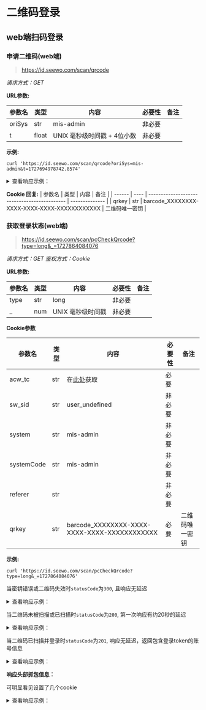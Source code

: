 # 二维码登录

## web端扫码登录

### 申请二维码(web端)

> https://id.seewo.com/scan/qrcode

*请求方式：GET*

**URL参数:**

| 参数名 | 类型  | 内容                        | 必要性 | 备注 |
| ------ | ----- | --------------------------- | ------ | ---- |
| oriSys | str   | mis-admin                   | 非必要 |      |
| t      | float | UNIX 毫秒级时间戳 + 4位小数 | 非必要 |      |

**示例:**

```shell
curl 'https://id.seewo.com/scan/qrcode?oriSys=mis-admin&t=1727694978742.8574'
```

<details>
<summary>查看响应示例：</summary>

<img src="../../../assets/img/qrcode.png" width="150" height="150"/>

```
https://id.seewo.com/scan/middle?uid=barcode_EB8983F7-3EED-4E29-8751-2FEFF830A850&oriSys=mis-admin
```
</details>

**Cookie 回复:**
| 参数名 | 类型 | 内容                                         | 备注           |
| ------ | ---- | -------------------------------------------- | -------------- |
| qrkey  | str  | barcode_XXXXXXXX-XXXX-XXXX-XXXX-XXXXXXXXXXXX | 二维码唯一密钥 |


### 获取登录状态(web端)

> https://id.seewo.com/scan/pcCheckQrcode?type=long&_=1727864084076

*请求方式：GET*
*鉴权方式：Cookie*

**URL参数:**

| 参数名 | 类型 | 内容              | 必要性 | 备注 |
| ------ | ---- | ----------------- | ------ | ---- |
| type   | str  | long              | 非必要 |      |
| _      | num  | UNIX 毫秒级时间戳 | 非必要 |      |


**Cookie参数**

| 参数名     | 类型 | 内容                                         | 必要性 | 备注           |
| ---------- | ---- | -------------------------------------------- | ------ | -------------- |
| acw_tc     | str  | 在[此处](readme.md)获取                      | 必要   |                |
| sw_sid     | str  | user_undefined                               | 非必要 |                |
| system     | str  | mis-admin                                    | 非必要 |                |
| systemCode | str  | mis-admin                                    | 非必要 |                |
| referer    | str  |                                              | 非必要 |                |
| qrkey      | str  | barcode_XXXXXXXX-XXXX-XXXX-XXXX-XXXXXXXXXXXX | 必要   | 二维码唯一密钥 |

**示例:**
```shell
curl 'https://id.seewo.com/scan/pcCheckQrcode?type=long&_=1727864084076'
```
当密钥错误或二维码失效时`statusCode`为`300`, 且响应无延迟
<details>
<summary>查看响应示例：</summary>


```json
{
    "data":
    {
        "statusCode":300,
        "message":"二维码已过期"
    }
}
```

</details>

当二维码未被扫描或已扫描时`statusCode`为`200`, 第一次响应有约20秒的延迟
<details>
<summary>查看响应示例：</summary>


```json
{
    "data":
    {
        "statusCode":200,
        "message":"二维码仍有效"
    }
}
```

</details>


当二维码已扫描并登录时`statusCode`为`201`, 响应无延迟，返回包含登录token的账号信息
<details>
<summary>查看响应示例：</summary>


```json
{
  "data": {
    "statusCode": 202,
    "result": "https://campus.seewo.com",
    "token": "xxxxxxxxxxxxxxxxxxxxxxxxxxxxxxxx-1145", //登录需要的token信息
    "userName": "11451419198",
    "userId": "abcdefghijkmlnopqrstwv1234567890",
    "nickName": "seewo_1145",
    "phone": "11451419198",
    "message": "客户端已扫码并确认登录"
  }
}
```

</details>

**响应头部抓包信息：**

可明显看见设置了几个cookie

<details>
<summary>查看响应示例：</summary>

```http
HTTP/1.1 200 OK
Date: Mon, 30 Sep 2024 11:16:47 GMT
Content-Type: application/json; charset=utf-8
Content-Length: 272
Connection: keep-alive
X-Powered-By: Express
P3P: CP="CAO PSA OUR"
Access-Control-Allow-Origin: https://id.seewo.com
Access-Control-Allow-Methods: GET,POST
Access-Control-Allow-Credentials: true
Access-Control-Allow-Headers: Content-Type, Access-Control-Allow-Headers, Authorization, X-Requested-With
Set-Cookie: x-token=***; Domain=.seewo.com; Path=/; HttpOnly
Set-Cookie: x-samesite-none-token=***; Domain=.seewo.com; Path=/; HttpOnly; Secure; SameSite=None
Set-Cookie: userId=abcdefghijkmlnopqrstwv1234567890; Path=/
Set-Cookie: username=seewo_1145; Path=/
Set-Cookie: thirdLogoutUrl=; Domain=.seewo.com; Path=/; Expires=Thu, 01 Jan 1970 00:00:00 GMT
Vary: Accept-Encoding
Server: cagw
```

</details>